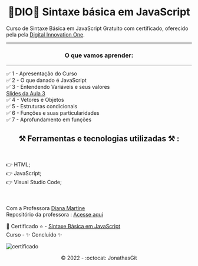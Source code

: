 <h1 align="center">🚀DIO🚀 Sintaxe básica em JavaScript</h1>

 Curso de Sintaxe Básica em JavaScript Gratuito com certificado, oferecido pela  pela <a href="https://digitalinnovation.one/sign-in">Digital Innovation One</a>.
<hr>
<h3 align="center">O que vamos aprender: </h3><hr>


✅ 1 - Apresentação do Curso<br>
✅ 2 - O que danado é JavaScript<br>
✅ 3 - Entendendo Variáveis e seus valores<br>
     <a href="https://drive.google.com/file/d/1WOfx5PNv6I4edI6XsNhW8KyKLvbbQ1ns/view">Slides da Aula 3</a><br>
✅ 4 - Vetores e Objetos<br>
✅ 5 - Estruturas condicionais<br>
✅ 6 - Funções e suas particularidades<br>
✅ 7 - Aprofundamento em funções<br> 


<h2 align="center">⚒️ Ferramentas e tecnologias utilizadas ⚒️ : </h2><br>

👉 HTML; <br>
👉 JavaScript; <br>
👉 Visual Studio Code;<br>
<br>
<br>




Com a Professora <a href="https://github.com/dianamartine">Diana Martine</a><br>
Repositório da professora : <a href="https://github.com/DianaMartine/curso-dio-sintaxe-basica-javascript">Acesse aqui</a>

🎯 Certificado :star: - <a href="https://certificates.digitalinnovation.one/4E15985E">Sintaxe Básica em JavaScript</a><br>
Curso - ✨ Concluído ✨



![certificado](https://hermes.digitalinnovation.one/certificates/cover/4E15985E.jpg)

<p align="center">©️ 2022 - :octocat: JonathasGit </p>
